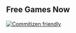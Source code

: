 ## Free Games Now
  [![Commitizen friendly](https://img.shields.io/badge/commitizen-friendly-brightgreen.svg)](http://commitizen.github.io/cz-cli/)
